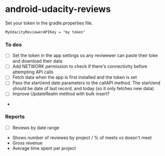 # android-udacity-reviews

Set your token in the gradle.properties file.

`MyUdacityReviewerAPIKey = "my token"`

### To dos

- [ ] Set the token in the app settings so any reviwewer can paste their toke and download their data
- [ ] Add NETWORK permission to check if there's connectivity before attempting API calls
- [ ] Fetch data when the app is first installed and the token is set
- [ ] Pass the start/end date parameters to the callAPI method. The start/end should be date of last record, and today (so it only fetches new data)
- [ ] Improve UpdateRealm method with bulk insert?
- 

### Reports

- [ ] Reviews by date range
 * Shows number of reviewes by project / % of meets vs doesn't meet
 * Gross revenue
 * Average time spent per project
